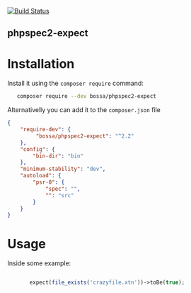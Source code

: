 [![Build Status](https://travis-ci.org/BossaConsulting/phpspec2-expect.svg?branch=3.x)](https://travis-ci.org/BossaConsulting/phpspec2-expect)

phpspec2-expect
---------------

Installation
============

Install it using the `composer require` command:

```bash
   composer require --dev bossa/phpspec2-expect
```

Alternativelly you can add it to the `composer.json` file

```json
{
    "require-dev": {
         "bossa/phpspec2-expect": "^2.2"
    },
    "config": {
        "bin-dir": "bin"
    },
    "minimum-stability": "dev",
    "autoload": {
        "psr-0": {
            "spec": "",
            "": "src"
        }
    }
}
```

Usage
=====

Inside some example:

```php

       expect(file_exists('crazyfile.xtn'))->toBe(true);

```
